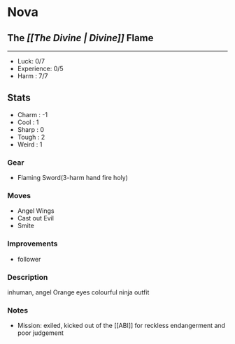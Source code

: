# Nova 
## The *[[The Divine | Divine]]* Flame
---
 - Luck: 0/7
 - Experience: 0/5
 - Harm : 7/7

## Stats
- Charm : -1
- Cool : 1
- Sharp : 0
- Tough : 2
- Weird : 1
 
### Gear
- Flaming Sword(3-harm hand fire holy)

### Moves
- Angel Wings
- Cast out Evil
- Smite

### Improvements
- follower
### Description
inhuman, angel Orange eyes colourful ninja outfit 

### Notes
-  Mission: exiled, kicked out of the [[ABI]] for reckless endangerment and poor judgement